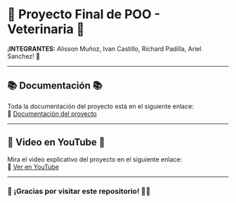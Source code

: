 # 🐾 Proyecto Final de POO - Veterinaria 🐾

¡**INTEGRANTES:** Alisson Muñoz, Ivan Castillo, Richard Padilla, Ariel Sanchez! 🌟

---

## 📚 Documentación 📚

Toda la documentación del proyecto está en el siguiente enlace:  
🔗 [Documentación del proyecto](https://epnecuador-my.sharepoint.com/:f:/g/personal/richard_padilla_epn_edu_ec/EqtsC8arBKJNvTB5bgMPd5IBUp3cqpY51sZFFVENUWY1OQ?e=3zoh2M)  

---

## 🎥 Video en YouTube 🎥

Mira el video explicativo del proyecto en el siguiente enlace:  
🔗 [Ver en YouTube](https://youtu.be/HR-jB7QAqS0?si=FBz6q7FqMENhA1lB)  

---

### 🚀 ¡Gracias por visitar este repositorio! 🐶🐾  
